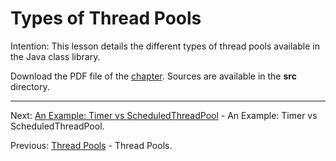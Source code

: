 # Types of Thread Pools

Intention: This lesson details the different types of thread pools available in the Java class library.

Download the PDF file of the [chapter](chapter_32.pdf). Sources are available in the <b>src</b> directory. 

<hr>

Next: [An Example: Timer vs ScheduledThreadPool](chapter_33.md "An Example: Timer vs ScheduledThreadPool") - 
An Example: Timer vs ScheduledThreadPool.

Previous: [Thread Pools](chapter_31.md "Thread Pools") - Thread Pools.